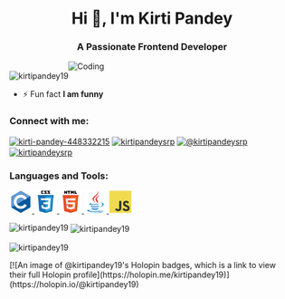 <h1 align="center">Hi 👋, I'm Kirti Pandey</h1>
<h3 align="center">A Passionate Frontend Developer</h3>
<img align="right" alt="Coding" width="400" src="https://mir-s3-cdn-cf.behance.net/project_modules/disp/601014116770475.6068beff4640a.gif">

<p align="left"> <img src="https://komarev.com/ghpvc/?username=kirtipandey19&label=Profile%20views&color=0e75b6&style=flat" alt="kirtipandey19" /> </p>

- ⚡ Fun fact **I am funny**

<h3 align="left">Connect with me:</h3>
<p align="left">
<a href="https://linkedin.com/in/kirti-pandey-448332215" target="blank"><img align="center" src="https://raw.githubusercontent.com/rahuldkjain/github-profile-readme-generator/master/src/images/icons/Social/linked-in-alt.svg" alt="kirti-pandey-448332215" height="30" width="40" /></a>
<a href="https://www.codechef.com/users/kirtipandeysrp" target="blank"><img align="center" src="https://cdn.jsdelivr.net/npm/simple-icons@3.1.0/icons/codechef.svg" alt="kirtipandeysrp" height="30" width="40" /></a>
<a href="https://www.hackerrank.com/@kirtipandeysrp" target="blank"><img align="center" src="https://raw.githubusercontent.com/rahuldkjain/github-profile-readme-generator/master/src/images/icons/Social/hackerrank.svg" alt="@kirtipandeysrp" height="30" width="40" /></a>
<a href="https://auth.geeksforgeeks.org/user/kirtipandeysrp" target="blank"><img align="center" src="https://raw.githubusercontent.com/rahuldkjain/github-profile-readme-generator/master/src/images/icons/Social/geeks-for-geeks.svg" alt="kirtipandeysrp" height="30" width="40" /></a>
</p>

<h3 align="left">Languages and Tools:</h3>
<p align="left"> <a href="https://www.cprogramming.com/" target="_blank" rel="noreferrer"> <img src="https://raw.githubusercontent.com/devicons/devicon/master/icons/c/c-original.svg" alt="c" width="40" height="40"/> </a> <a href="https://www.w3schools.com/css/" target="_blank" rel="noreferrer"> <img src="https://raw.githubusercontent.com/devicons/devicon/master/icons/css3/css3-original-wordmark.svg" alt="css3" width="40" height="40"/> </a> <a href="https://www.w3.org/html/" target="_blank" rel="noreferrer"> <img src="https://raw.githubusercontent.com/devicons/devicon/master/icons/html5/html5-original-wordmark.svg" alt="html5" width="40" height="40"/> </a> <a href="https://www.java.com" target="_blank" rel="noreferrer"> <img src="https://raw.githubusercontent.com/devicons/devicon/master/icons/java/java-original.svg" alt="java" width="40" height="40"/> </a> <a href="https://developer.mozilla.org/en-US/docs/Web/JavaScript" target="_blank" rel="noreferrer"> <img src="https://raw.githubusercontent.com/devicons/devicon/master/icons/javascript/javascript-original.svg" alt="javascript" width="40" height="40"/> </a> </p>

<p><img align="left" src="https://github-readme-stats.vercel.app/api/top-langs?username=kirtipandey19&show_icons=true&locale=en&layout=compact" alt="kirtipandey19" /></p>

<p>&nbsp;<img align="center" src="https://github-readme-stats.vercel.app/api?username=kirtipandey19&show_icons=true&locale=en" alt="kirtipandey19" /></p>

<p><img align="center" src="https://github-readme-streak-stats.herokuapp.com/?user=kirtipandey19&" alt="kirtipandey19" /></p>
[![An image of @kirtipandey19's Holopin badges, which is a link to view their full Holopin profile](https://holopin.me/kirtipandey19)](https://holopin.io/@kirtipandey19)

